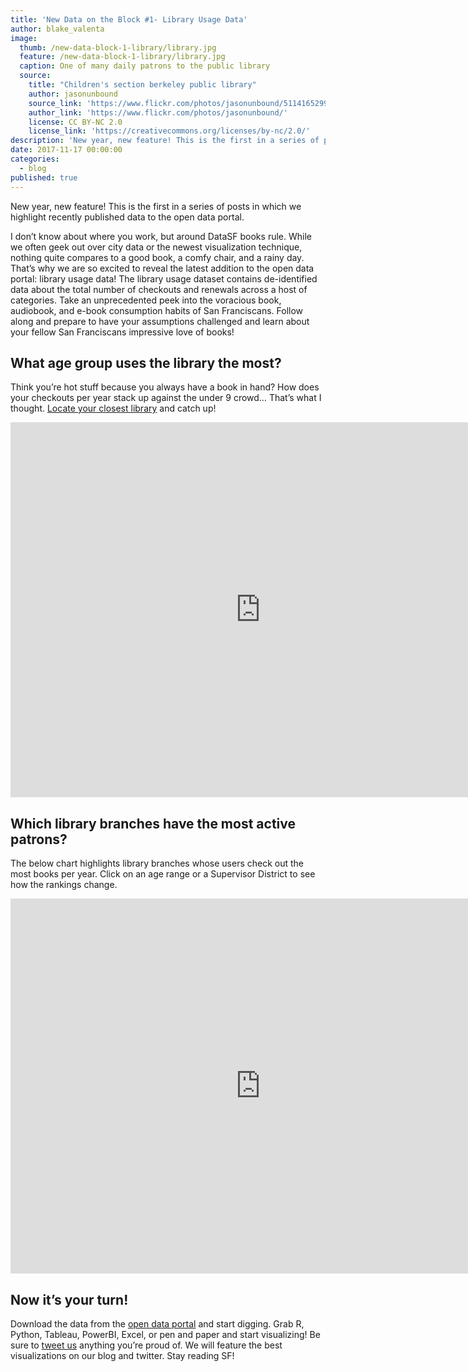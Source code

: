 ```yaml
---
title: 'New Data on the Block #1- Library Usage Data'
author: blake_valenta
image:
  thumb: /new-data-block-1-library/library.jpg
  feature: /new-data-block-1-library/library.jpg
  caption: One of many daily patrons to the public library
  source:
    title: "Children's section berkeley public library"
    author: jasonunbound
    source_link: 'https://www.flickr.com/photos/jasonunbound/5114165299'
    author_link: 'https://www.flickr.com/photos/jasonunbound/'
    license: CC BY-NC 2.0
    license_link: 'https://creativecommons.org/licenses/by-nc/2.0/'
description: 'New year, new feature! This is the first in a series of posts in which we highlight recently published data to the open data portal. First up, library data!'
date: 2017-11-17 00:00:00
categories:
  - blog
published: true
---
```



New year, new feature! This is the first in a series of posts in which we highlight recently published data to the open data portal.

I don’t know about where you work, but around DataSF books rule. While we often geek out over city data or the newest visualization technique, nothing quite compares to a good book, a comfy chair, and a rainy day. That’s why we are so excited to reveal the latest addition to the open data portal: library usage data! The library usage dataset contains de-identified data about the total number of checkouts and renewals across a host of categories. Take an unprecedented peek into the voracious book, audiobook, and e-book consumption habits of San Franciscans. Follow along and prepare to have your assumptions challenged and learn about your fellow San Franciscans impressive love of books!

## What age group uses the library the most?

Think you’re hot stuff because you always have a book in hand? How does your checkouts per year stack up against the under 9 crowd… That’s what I thought. [Locate your closest library](https://www.google.com/maps/d/viewer?ll=37.75684299999998%2C-122.444366&amp;spn=0.095003%2C0.145912&amp;hl=en&amp;msa=0&amp;z=12&amp;source=embed&amp;ie=UTF8&amp;mid=1B8aE_aJusm_OGyajBH7pW_EfDdo) and catch up!

<iframe src="https://app.powerbi.com/view?r=eyJrIjoiZTdiMTQyZjctMzMwYS00ODA4LWI5ODgtNjIxZDEzYWQ4YWE5IiwidCI6IjIyZDVjMmNmLWNlM2UtNDQzZC05YTdmLWRmY2MwMjMxZjczZiIsImMiOjZ9" allowfullscreen="true" width="800" height="600" frameborder="0"></iframe>

## Which library branches have the most active patrons?

The below chart highlights library branches whose users check out the most books per year. Click on an age range or a Supervisor District to see how the rankings change.

<iframe src="https://app.powerbi.com/view?r=eyJrIjoiNjJhM2Y3YTUtN2RjOC00YjRiLWE1ZmEtNWFkNWU0Y2JmMTBmIiwidCI6IjIyZDVjMmNmLWNlM2UtNDQzZC05YTdmLWRmY2MwMjMxZjczZiIsImMiOjZ9" allowfullscreen="true" width="800" height="600" frameborder="0"></iframe>

## Now it’s your turn!

Download the data from the [open data portal](https://data.sfgov.org/Culture-and-Recreation/Library-Usage/qzz6-2jup) and start digging. Grab R, Python, Tableau, PowerBI, Excel, or pen and paper and start visualizing! Be sure to [tweet us](https://twitter.com/datasf) anything you’re proud of. We will feature the best visualizations on our blog and twitter. Stay reading SF!